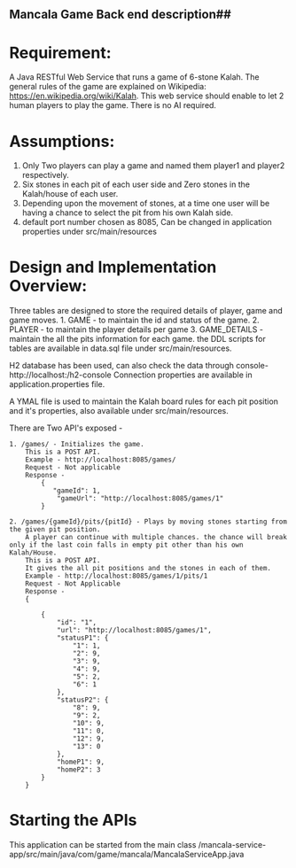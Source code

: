## Mancala Game Back end description##

# Requirement:

A Java RESTful Web Service that runs a game of 6-stone Kalah. 
The general rules of the game are explained on Wikipedia: https://en.wikipedia.org/wiki/Kalah. 
This web service should enable to let 2 human players to play the game. There is no AI required.


# Assumptions:
 
 1. Only Two players can play a game and named them player1 and player2 respectively.
 2. Six stones in each pit of each user side and Zero stones in the Kalah/house of each user. 
 3. Depending upon the movement of stones, at a time one user will be having a chance to select the pit from his own Kalah side.
 4. default port number chosen as 8085, Can be changed in application properties under src/main/resources

# Design and Implementation Overview: 

Three tables are designed to store the required details of player, game and game moves.
	1. GAME  - to maintain the id and status of the game.
	2. PLAYER - to maintain the player details per game
	3. GAME_DETAILS  -  maintain the all the pits information for each game.
the DDL scripts for tables are available in data.sql file under src/main/resources.

H2 database has been used, can also check the data through console-  http://localhost:<port number>/h2-console
Connection properties are available in application.properties file.

A YMAL file is used to maintain the Kalah board rules for each pit position and it's properties, also available under src/main/resources.

There are Two API's exposed - 

	1. /games/ - Initializes the game.
		This is a POST API.
		Example - http://localhost:8085/games/
		Request - Not applicable
		Response -
			{
			   "gameId": 1,
    			"gameUrl": "http://localhost:8085/games/1"
			}

	2. /games/{gameId}/pits/{pitId} - Plays by moving stones starting from the given pit position.
		A player can continue with multiple chances. the chance will break only if the last coin falls in empty pit other than his own Kalah/House.		
		This is a POST API.
		It gives the all pit positions and the stones in each of them.
		Example - http://localhost:8085/games/1/pits/1
		Request - Not Applicable
		Response -
		{
		    
		    {
                "id": "1",
                "url": "http://localhost:8085/games/1",
                "statusP1": {
                    "1": 1,
                    "2": 9,
                    "3": 9,
                    "4": 9,
                    "5": 2,
                    "6": 1
                },
                "statusP2": {
                    "8": 9,
                    "9": 2,
                    "10": 9,
                    "11": 0,
                    "12": 9,
                    "13": 0
                },
                "homeP1": 9,
                "homeP2": 3
            }
		}		
 
# Starting the APIs
This application can be started from the main class /mancala-service-app/src/main/java/com/game/mancala/MancalaServiceApp.java
 

